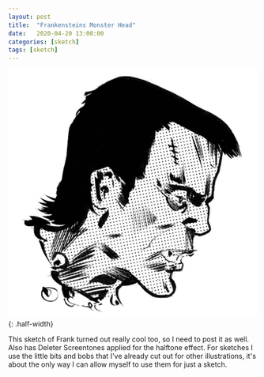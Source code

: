 ```yaml
---
layout: post
title:  "Frankensteins Monster Head"
date:   2020-04-20 13:00:00
categories: [sketch]
tags: [sketch]
---
```


![Frankenstiens Monster boris karloff Head Sketch with Deleter Screentones](/assets/img/frankensteins-monster-head.jpg){: .half-width}


This sketch of Frank turned out really cool too, so I need to post it as well.  Also has Deleter Screentones applied for the halftone effect. For sketches I use the little bits and bobs that I've already cut out for other illustrations, it's about the only way I can allow myself to use them for just a sketch.
